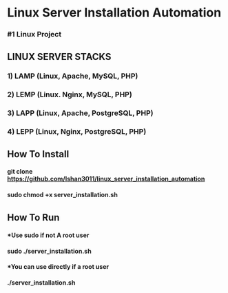 # Linux Server Installation Automation

### #1 Linux Project

## LINUX SERVER STACKS
### 1) LAMP (Linux, Apache, MySQL, PHP)
### 2) LEMP (Linux. Nginx, MySQL, PHP)
### 3) LAPP (Linux, Apache, PostgreSQL, PHP)
### 4) LEPP (Linux, Nginx, PostgreSQL, PHP)

## How To Install
#### git clone https://github.com/Ishan3011/linux_server_installation_automation
#### sudo chmod +x server_installation.sh

######

## How To Run
#### *Use sudo if not A root user
#### sudo ./server_installation.sh


#### *You can use directly if a root user
#### ./server_installation.sh
